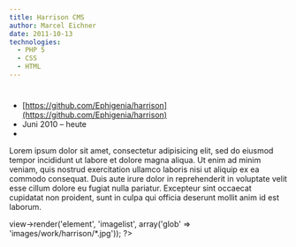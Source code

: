```yaml
---
title: Harrison CMS
author: Marcel Eichner
date: 2011-10-13
technologies: 
  - PHP 5
  - CSS
  - HTML
---
```


# <?= $pageTitle ?>

* [https://github.com/Ephigenia/harrison](https://github.com/Ephigenia/harrison)
* Juni 2010 – heute
* <?= implode(', ', $technologies); ?>  

Lorem ipsum dolor sit amet, consectetur adipisicing elit, sed do eiusmod
tempor incididunt ut labore et dolore magna aliqua. Ut enim ad minim veniam,
quis nostrud exercitation ullamco laboris nisi ut aliquip ex ea commodo
consequat. Duis aute irure dolor in reprehenderit in voluptate velit esse
cillum dolore eu fugiat nulla pariatur. Excepteur sint occaecat cupidatat non
proident, sunt in culpa qui officia deserunt mollit anim id est laborum.

<?= $this->view->render('element', 'imagelist', array('glob' => 'images/work/harrison/*.jpg')); ?>